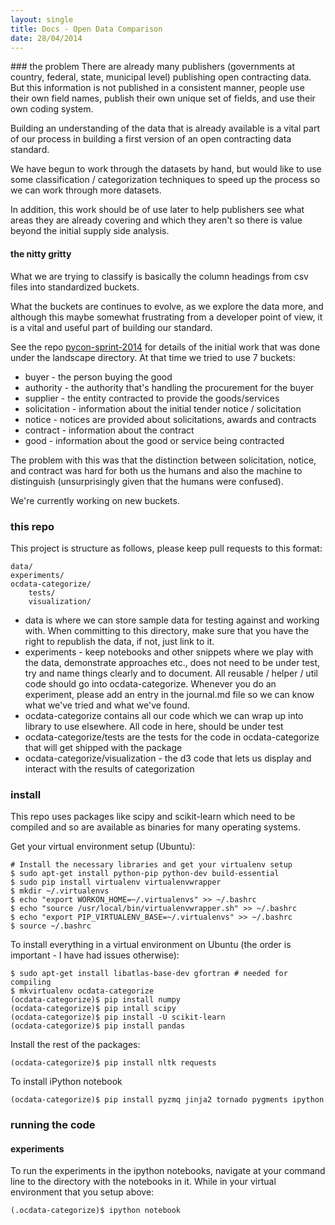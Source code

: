 ```yaml
---
layout: single
title: Docs - Open Data Comparison
date: 28/04/2014
---
```

<div class="toc"></div>
### the problem
There are already many publishers (governments at country, federal, state, municipal level) publishing
open contracting data. But this information is not published in a consistent manner, people use their own field names,
publish their own unique set of fields, and use their own coding system.

Building an understanding of the data that is already available is a vital part of our process in
building a first version of an open contracting data standard.

We have begun to work through the datasets by hand, but would like to use some classification / categorization 
techniques to speed up the process so we can work through more datasets.

In addition, this work should be of use later to help publishers see what areas they are already covering and which
they aren't so there is value beyond the initial supply side analysis.

#### the nitty gritty
What we are trying to classify is basically the column headings from csv files into standardized buckets.

What the buckets are continues to evolve, as we explore the data more, and although this maybe somewhat frustrating
from a developer point of view, it is a vital and useful part of building our standard.

See the repo [pycon-sprint-2014](http://github.com/open-contracting/pycon-sprint-2014/) for details of the initial
work that was done under the landscape directory.  At that time we tried to use 7 buckets:

* buyer - the person buying the good
* authority - the authority that's handling the procurement for the buyer
* supplier - the entity contracted to provide the goods/services
* solicitation - information about the initial tender notice / solicitation
* notice - notices are provided about solicitations, awards and contracts
* contract - information about the contract
* good - information about the good or service being contracted

The problem with this was that the distinction between solicitation, notice, and contract was 
hard for both us the humans and also the machine to distinguish (unsurprisingly given that the 
humans were confused).

We're currently working on new buckets.


### this repo
This project is structure as follows, please keep pull requests to this format:

    data/
    experiments/
    ocdata-categorize/
        tests/
        visualization/

* data is where we can store sample data for testing against and working with.
When committing to this directory, make sure that you have the right to republish the data,
if not, just link to it.
* experiments - keep notebooks and other snippets where we play with the data,
demonstrate approaches etc., does not need to be under test, try and name things clearly and 
to document. All reusable / helper / util code should go into ocdata-categorize. Whenever you do an experiment, please add an entry in the journal.md file so we can know what we've tried and what we've found.
* ocdata-categorize contains all our code which we can wrap up into library to use 
elsewhere. All code in here, should be under test
* ocdata-categorize/tests are the tests for the code in ocdata-categorize that
will get shipped with the package
* ocdata-categorize/visualization - the d3 code that lets us display and interact with the
results of categorization


### install
This repo uses packages like scipy and scikit-learn which need to be compiled and so are
available as binaries for many operating systems. 

Get your virtual environment setup (Ubuntu):

    # Install the necessary libraries and get your virtualenv setup
    $ sudo apt-get install python-pip python-dev build-essential 
    $ sudo pip install virtualenv virtualenvwrapper
    $ mkdir ~/.virtualenvs
    $ echo "export WORKON_HOME=~/.virtualenvs" >> ~/.bashrc
    $ echo "source /usr/local/bin/virtualenvwrapper.sh" >> ~/.bashrc 
    $ echo "export PIP_VIRTUALENV_BASE=~/.virtualenvs" >> ~/.bashrc 
    $ source ~/.bashrc 

To install everything in a virtual environment on Ubuntu (the order is important - I have had issues otherwise):
    
    $ sudo apt-get install libatlas-base-dev gfortran # needed for compiling
    $ mkvirtualenv ocdata-categorize
    (ocdata-categorize)$ pip install numpy
    (ocdata-categorize)$ pip intall scipy
    (ocdata-categorize)$ pip install -U scikit-learn
    (ocdata-categorize)$ pip install pandas

Install the rest of the packages:

    (ocdata-categorize)$ pip install nltk requests

To install iPython notebook

    (ocdata-categorize)$ pip install pyzmq jinja2 tornado pygments ipython

### running the code

#### experiments
To run the experiments in the ipython notebooks, navigate at your command line to the directory with the notebooks in it. While in your virtual environment that you setup above:

    (.ocdata-categorize)$ ipython notebook
